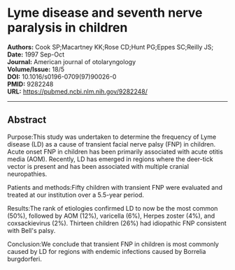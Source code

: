 # Lyme disease and seventh nerve paralysis in children

**Authors:** Cook SP;Macartney KK;Rose CD;Hunt PG;Eppes SC;Reilly JS;  
**Date:** 1997 Sep-Oct  
**Journal:** American journal of otolaryngology  
**Volume/Issue:** 18/5  
**DOI:** 10.1016/s0196-0709(97)90026-0  
**PMID:** 9282248  
**URL:** https://pubmed.ncbi.nlm.nih.gov/9282248/

---

## Abstract

Purpose:This study was undertaken to determine the frequency of Lyme disease (LD) as a cause of transient facial nerve palsy (FNP) in children. Acute onset FNP in children has been primarily associated with acute otitis media (AOM). Recently, LD has emerged in regions where the deer-tick vector is present and has been associated with multiple cranial neuropathies.

Patients and methods:Fifty children with transient FNP were evaluated and treated at our institution over a 5.5-year period.

Results:The rank of etiologies confirmed LD to now be the most common (50%), followed by AOM (12%), varicella (6%), Herpes zoster (4%), and coxsackievirus (2%). Thirteen children (26%) had idiopathic FNP consistent with Bell's palsy.

Conclusion:We conclude that transient FNP in children is most commonly caused by LD for regions with endemic infections caused by Borrelia burgdorferi.
